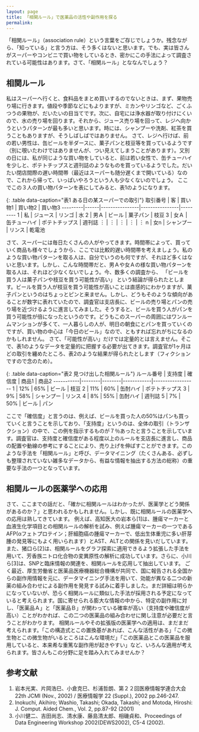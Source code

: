 ```yaml
---
layout: page
title: 「相関ルール」で医薬品の活性や副作用を探る
permalink:
---
```


  「相関ルール」（association rule）という言葉をご存じでしょうか。残念ながら、「知っている」と言う方は、そう多くはないと思います。でも、実は皆さんがスーパーやコンビニで買い物をしているとき、密かにこの手法によって調査されている可能性はあります。さて、「相関ルール」とななんでしょう？

## 相関ルール
  私はスーパーへ行くと、食料品をまとめ買いするのでないときは、まず、果物売り場に行きます。値段や季節などにもよりますが、ミカンやリンゴなど、ごくふつうの果物が、だいたいの目当てです。次に、自宅には浄水器が取り付けにくいので、水の売り場を回ります。それから、ジュース売り場を回って、レジへ向かうというパターンが最も多いと思います。時には、シャンプーや洗剤、紅茶を買うこともありますが、そうしばしばではありません。
  さて、レジへ行けば、前の若い男性は、缶ビールを半ダースに、菓子パンと枝豆等を買っているようです（別に覗いたわけではありませんが、つい見えてしまうことがあります）。又別の日には、私が同じような買い物をしていると、前は若い女性で、缶チューハイを少しと、ポテトチップスと週刊誌のようなものを買っているようでした。だいたい閉店間際の遅い時間帯（最近はスーパーも随分遅くまで開いている）なので、これから帰って、いっぱいやろうという人も少なくないのでしょう。
  ここでこの３人の買い物パターンを表にしてみると、表1のようになります。


{: .table data-caption="表1  ある日の某スーパーでの取引"}
取引番号 |  客  |    買い物1     |     買い物2    | 買い物3
---------|------|----------------|----------------|---------
    1    |  私  |   ジュース     |     リンゴ     |   水
    2    | 男Ａ |    ビール      |    菓子パン    |  枝豆
    3    | 女Ａ |  缶チューハイ  | ポテトチップス | 週刊誌
    ︙   |  ︙  |       ︙       |       ︙       |   ︙
    n    | 女n  |   シャンプー   |     リンス     | 乾電池

  さて、スーパーには毎日たくさんの人がやってきます。時間帯によって、買っていく商品も様々でしょうから、ここでは比較的遅い時間帯を考えましょう。私のような買い物パターンを取る人は、自分でいうのも何ですが、それほど多くはないと思います。しかし、こんな時間帯だと、男Ａや女Ａの様な買い物パターンを取る人は、それほど少なくないでしょう。今、数多くの調査から、
  「ビールを買う人は菓子パンや枝豆を買う可能性が高い」
という結論が得られたとします。ビールを買う人が枝豆を買う可能性が高いことは直感的にわかりますが、菓子パンというのはちょっとピンと来ません。しかし、どうもそのような傾向があることが数字に表れていたので、調査官は支店長に、ビールの売り場とパンの売り場を近づけるように進言してみました。そうすると、ビールを買う人がパンを買う可能性が倍になったというのです。どうもこのスーパーの周囲にはワンルームマンションが多くて、一人暮らしの人が、明日の朝食にとパンを買っていくのですが、買い物の中心は「今日のビール」なので、ともすれば忘れがちになるのかもしれません。
  さて、「可能性が高い」だけでは定量的とは言えません。そこで、表1のようなデータを定量的に把握する必要が出てきます。調査官が1ヶ月ほどの取引を纏めたところ、表2のような結果が得られたとします（フィクションですので念のため）。


{: .table data-caption="表2  見つけ出した相関ルール"}
ルール番号 | 支持度 | 確信度 |    商品1   |      商品2
-----------|--------|--------|------------|------------------
    1      |    12% |    65% |   ビール   |      枝豆
    2      |    11% |    60% |  缶酎ハイ  | ポテトチップス
    3      |     9% |    58% | シャンプー |     リンス
    4      |     8% |    55% |  缶酎ハイ  |     週刊誌
    5      |     7% |    50% |   ビール   |      パン

  ここで「確信度」と言うのは、例えば、ビールを買った人の50%はパンも買っていくと言うことを示しており、「支持度」というのは、全体の取引（トランザクション）の中で、この例を指示するものが７％あったと言うことを示しています。調査官は、支持度と確信度がある程度以上のルールを支店長に進言し、商品の配置や動線の参考にすることにより、売り上げを伸ばすことができます。このような手法を「相関ルール」と呼び、データマイニング（たくさんある、必ずしも整理されていない雑多なデータから、有益な情報を抽出する方法の総称）の重要な手法の一つとなっています。

## 相関ルールの医薬学への応用
  さて、ここまでの話だと、「確かに相関ルールはわかったが、医薬学とどう関係があるのか？」と思われるかもしれません。しかし、既に相関ルールの医薬学への応用は熟してきています。
  例えば、高知医大の岩本ら[1]は、腫瘍マーカーと血液生化学項目との相関ルールの解析を試み、例えば腫瘍マーカーの一つであるAFP(αフェトプロテイン；肝細胞癌の腫瘍マーカーで、低出生体重児に多い肝芽腫の発見等にもよく用いられます）とAST、ALTとの関係を見いだしています。また、猪口ら[2]は、相関ルールをグラフ探索に適用できるよう拡張した手法を用いて、芳香族ニトロ化合物の変異原性の解析に成功しています。さらに、小川ら[3]は、SNPと臨床情報の関連を、相関ルールを応用して抽出しています。
  ごく最近、厚生労働省と医薬品医療機器総合機構が共同で、国に報告される全国からの副作用情報を元に、データマイニング手法を用いて、効能が異なる二つの新薬の組み合わせによる副作用を発見する試みに着手しました。まだ詳細は明らかになっていないが、恐らく相関ルールに類似した手法が採用される予定になっていると考えられます。国に寄せられる膨大な情報の中から、特定の副作用に対し、「医薬品Ａ」と「医薬品Ｂ」が関わっている確率が高い（支持度や確信度が高い）ことがわかれば、この二つの医薬品の組み合わせに関し注意が必要だと言うことがわかります。
  相関ルールやその拡張版の医薬学への適用は、まだまだ考えられます。「この構造式とこの置換基があれば、こんな活性がある」「この微生物とこの微生物がいるところはこんな環境だ」「この医薬品とこの医薬品を服用していると、本来希な重篤な副作用が起きやすい」など、いろんな適用が考えられます。皆さんもこの分野に足を踏み入れてみませんか？

## 参考文献
1. 岩本光実、片岡浩巳、小倉克巳、杉浦哲朗、第２２回医療情報学連合大会 22th JCMI (Nov., 2002) / 医療情報学 22 (Suppl.), 2002 pp.246-247.
2. Inokuchi, Akihiro; Washio, Takashi; Okada, Takashi; and Motoda, Hiroshi: J. Comput. Aided Chem., Vol. 2, pp.87-92 (2001)
3. 小川健二、吉田尚志、清水康、藤島清太郎、相磯貞和、Proceedings of Data Engineering Workshop 2002(DEWS2002), C5-4 (2002).
